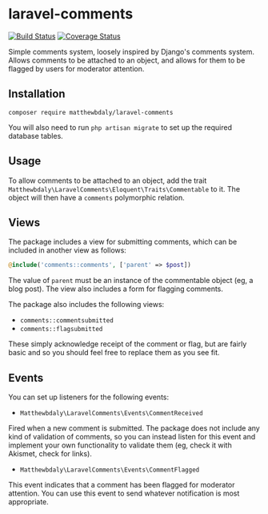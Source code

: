 # laravel-comments

[![Build Status](https://travis-ci.org/matthewbdaly/laravel-comments.svg?branch=master)](https://travis-ci.org/matthewbdaly/laravel-comments)
[![Coverage Status](https://coveralls.io/repos/github/matthewbdaly/laravel-comments/badge.svg?branch=master)](https://coveralls.io/github/matthewbdaly/laravel-comments?branch=master)

Simple comments system, loosely inspired by Django's comments system. Allows comments to be attached to an object, and allows for them to be flagged by users for moderator attention.

Installation
------------

```
composer require matthewbdaly/laravel-comments
```

You will also need to run `php artisan migrate` to set up the required database tables.

Usage
-----

To allow comments to be attached to an object, add the trait `Matthewbdaly\LaravelComments\Eloquent\Traits\Commentable` to it. The object will then have a `comments` polymorphic relation.

Views
-----

The package includes a view for submitting comments, which can be included in another view as follows:

```php
@include('comments::comments', ['parent' => $post])
```

The value of `parent` must be an instance of the commentable object (eg, a blog post). The view also includes a form for flagging comments.

The package also includes the following views:

* `comments::commentsubmitted`
* `comments::flagsubmitted`

These simply acknowledge receipt of the comment or flag, but are fairly basic and so you should feel free to replace them as you see fit.

Events
------

You can set up listeners for the following events:

* `Matthewbdaly\LaravelComments\Events\CommentReceived`

Fired when a new comment is submitted. The package does not include any kind of validation of comments, so you can instead listen for this event and implement your own functionality to validate them (eg, check it with Akismet, check for links).

* `Matthewbdaly\LaravelComments\Events\CommentFlagged`

This event indicates that a comment has been flagged for moderator attention. You can use this event to send whatever notification is most appropriate.
